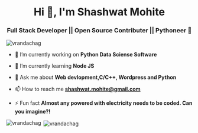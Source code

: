 <h1 align="center">Hi 👋, I'm Shashwat Mohite</h1>
<h3 align="center">Full Stack Developer || Open Source Contributer || Pythoneer 🐍</h3>

<p align="left"> <img src="https://komarev.com/ghpvc/?username=vrandachag&label=Profile%20views&color=0e75b6&style=flat" alt="vrandachag" /> </p>

- 🔭 I’m currently working on **Python Data Sciense Software**

- 🌱 I’m currently learning **Node JS**

- 💬 Ask me about **Web devlopment,C/C++, Wordpress and Python**

- 📫 How to reach me **shashwat.mohite@gmail.com**

- ⚡ Fun fact **Almost any powered with electricity needs to be coded. Can you imagine?!**


<p><img align="left" src="https://github-readme-stats.vercel.app/api/top-langs?username=shashwat0309&show_icons=true&locale=en&layout=compact" alt="vrandachag" /></p>

<p>&nbsp;<img align="center" src="https://github-readme-stats.vercel.app/api?username=shashwat0309&show_icons=true&locale=en" alt="vrandachag" /></p>
